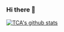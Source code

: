 ### Hi there 👋

[![TCA's github stats](https://github-readme-stats.vercel.app/api?username=imTCA&show_icons=true&theme=highcontrast)](https://github.com/anuraghazra/github-readme-stats)

<!--
[![Top Langs](https://github-readme-stats.vercel.app/api/top-langs/?username=imTCA&theme=highcontrast)](https://github.com/anuraghazra/github-readme-stats)
-->

<!--
**imTCA/imTCA** is a ✨ _special_ ✨ repository because its `README.md` (this file) appears on your GitHub profile.

Here are some ideas to get you started:

- 🔭 I’m currently working on ...
- 🌱 I’m currently learning ...
- 👯 I’m looking to collaborate on ...
- 🤔 I’m looking for help with ...
- 💬 Ask me about ...
- 📫 How to reach me: ...
- 😄 Pronouns: ...
- ⚡ Fun fact: ...
-->
